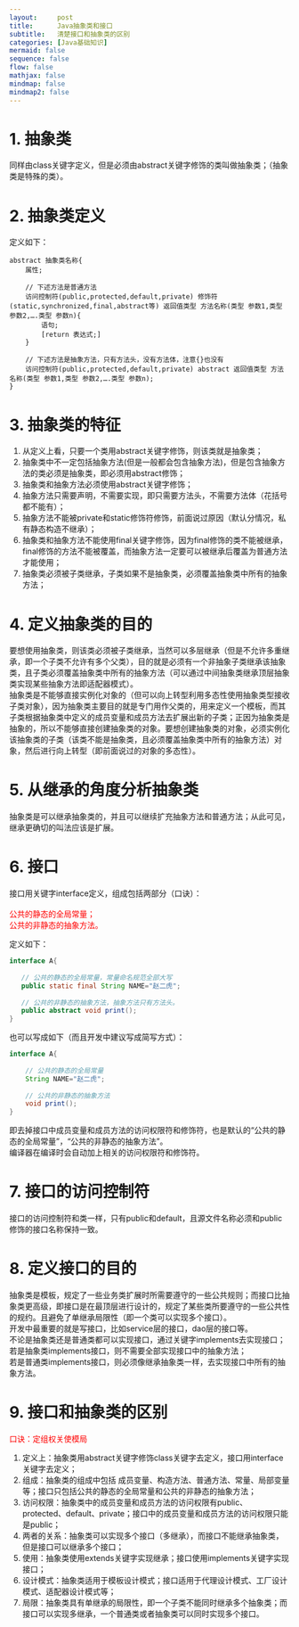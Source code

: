 ```yaml
---
layout:     post
title:      Java抽象类和接口
subtitle:   清楚接口和抽象类的区别
categories: [Java基础知识]
mermaid: false
sequence: false
flow: false
mathjax: false
mindmap: false
mindmap2: false
---
```


# 1. 抽象类
同样由class关键字定义，但是必须由abstract关键字修饰的类叫做抽象类；（抽象类是特殊的类）。  

# 2. 抽象类定义
定义如下：  
```
abstract 抽象类名称{
    属性;
    
    // 下述方法是普通方法
    访问控制符(public,protected,default,private) 修饰符(static,synchronized,final,abstract等) 返回值类型 方法名称(类型 参数1,类型 参数2,….类型 参数n){
        语句;
        [return 表达式;]
    }
    
    // 下述方法是抽象方法，只有方法头，没有方法体，注意{}也没有
    访问控制符(public,protected,default,private) abstract 返回值类型 方法名称(类型 参数1,类型 参数2,….类型 参数n);
}
```

# 3. 抽象类的特征
1. 从定义上看，只要一个类用abstract关键字修饰，则该类就是抽象类；  
2. 抽象类中不一定包括抽象方法(但是一般都会包含抽象方法)，但是包含抽象方法的类必须是抽象类，即必须用abstract修饰；  
3. 抽象类和抽象方法必须使用abstract关键字修饰；  
4. 抽象方法只需要声明，不需要实现，即只需要方法头，不需要方法体（花括号都不能有）；  
5. 抽象方法不能被private和static修饰符修饰，前面说过原因（默认分情况，私有静态构造不继承）；  
6. 抽象类和抽象方法不能使用final关键字修饰，因为final修饰的类不能被继承，final修饰的方法不能被覆盖，而抽象方法一定要可以被继承后覆盖为普通方法才能使用；  
7. 抽象类必须被子类继承，子类如果不是抽象类，必须覆盖抽象类中所有的抽象方法；  

# 4. 定义抽象类的目的
要想使用抽象类，则该类必须被子类继承，当然可以多层继承（但是不允许多重继承，即一个子类不允许有多个父类），目的就是必须有一个非抽象子类继承该抽象类，且子类必须覆盖抽象类中所有的抽象方法（可以通过中间抽象类继承顶层抽象类实现某些抽象方法即适配器模式）。  
抽象类是不能够直接实例化对象的（但可以向上转型利用多态性使用抽象类型接收子类对象），因为抽象类主要目的就是专门用作父类的，用来定义一个模板，而其子类根据抽象类中定义的成员变量和成员方法去扩展出新的子类；正因为抽象类是抽象的，所以不能够直接创建抽象类的对象。要想创建抽象类的对象，必须实例化该抽象类的子类（该类不能是抽象类，且必须覆盖抽象类中所有的抽象方法）对象，然后进行向上转型（即前面说过的对象的多态性）。  

# 5. 从继承的角度分析抽象类
抽象类是可以继承抽象类的，并且可以继续扩充抽象方法和普通方法；从此可见，继承更确切的叫法应该是扩展。  

# 6. 接口
接口用关键字interface定义，组成包括两部分（口诀）：  
<font color="#FF0000">  
 公共的静态的全局常量；  
 公共的非静态的抽象方法。  
 </font>
 
 定义如下：  
 ```java
interface A{
    
    // 公共的静态的全局常量，常量命名规范全部大写
    public static final String NAME="赵二虎"; 
    
    // 公共的非静态的抽象方法，抽象方法只有方法头。
    public abstract void print();    
}
```
也可以写成如下（而且开发中建议写成简写方式）：  
```java
interface A{
    
    // 公共的静态的全局常量
    String NAME="赵二虎"; 
    
    // 公共的非静态的抽象方法
    void print();    
}
```
即去掉接口中成员变量和成员方法的访问权限符和修饰符，也是默认的“公共的静态的全局常量”，“公共的非静态的抽象方法”。  
编译器在编译时会自动加上相关的访问权限符和修饰符。  

# 7. 接口的访问控制符
接口的访问控制符和类一样，只有public和default，且源文件名称必须和public修饰的接口名称保持一致。  

# 8. 定义接口的目的
抽象类是模板，规定了一些业务类扩展时所需要遵守的一些公共规则；而接口比抽象类更高级，即接口是在最顶层进行设计的，规定了某些类所要遵守的一些公共性的规约。且避免了单继承局限性（即一个类可以实现多个接口）。  
开发中最重要的就是写接口，比如service层的接口，dao层的接口等。  
不论是抽象类还是普通类都可以实现接口，通过关键字implements去实现接口；  
若是抽象类implements接口，则不需要全部实现接口中的抽象方法；  
若是普通类implements接口，则必须像继承抽象类一样，去实现接口中所有的抽象方法。  

# 9. 接口和抽象类的区别
<font color="#FF0000"> 口诀：定组权关使模局 </font>

1. 定义上：抽象类用abstract关键字修饰class关键字去定义，接口用interface关键字去定义；  
2. 组成：抽象类的组成中包括    成员变量、构造方法、普通方法、常量、局部变量等；接口只包括公共的静态的全局常量和公共的非静态的抽象方法；  
3. 访问权限：抽象类中的成员变量和成员方法的访问权限有public、protected、default、private；接口中的成员变量和成员方法的访问权限只能是public；  
4. 两者的关系：抽象类可以实现多个接口（多继承），而接口不能继承抽象类，但是接口可以继承多个接口；  
5. 使用：抽象类使用extends关键字实现继承；接口使用implements关键字实现接口；  
6. 设计模式：抽象类适用于模板设计模式；接口适用于代理设计模式、工厂设计模式、适配器设计模式等；  
7. 局限：抽象类具有单继承的局限性，即一个子类不能同时继承多个抽象类；而接口可以实现多继承，一个普通类或者抽象类可以同时实现多个接口。  